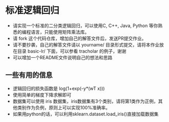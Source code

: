 # 标准逻辑回归

- 请实现一个标准的二分类逻辑回归，可以使用C, C++, Java, Python 等你熟悉的编程语言，只能使用矩阵乘法库。
- 请 fork 这个代码仓库，增加自己的解答文件后，发送PR提交作业。
- 请不要抄袭，自己的解答文件请以 yourname/  目录形式提交，请将本作业放在目录 basic-lr/ 下面，可以参看 tracholar 的例子，谢谢
- 可以增加一个README文件说明自己的想法和思路

## 一些有用的信息
- 逻辑回归的损失函数是 log(1+exp(-y*(wT x)))
- 使用简单的梯度下降求解即可
- 数据集可以使用 iris 数据集，iris数据集有3个类别，请将第1类作为正例，其他类别作为负例，原则上可以实现100%准确率。
- 如果用python的话，可以利用sklearn.dataset.load_iris()直接加载数据集

